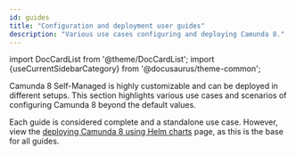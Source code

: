 ```yaml
---
id: guides
title: "Configuration and deployment user guides"
description: "Various use cases configuring and deploying Camunda 8."
---
```


import DocCardList from '@theme/DocCardList';
import {useCurrentSidebarCategory} from '@docusaurus/theme-common';

Camunda 8 Self-Managed is highly customizable and can be deployed in different setups. This section highlights various use cases and scenarios of configuring Camunda 8 beyond the default values.

Each guide is considered complete and a standalone use case. However, view the [deploying Camunda 8 using Helm charts](/self-managed/installation/install.md) page, as this is the base for all guides.

<DocCardList items={useCurrentSidebarCategory().items}/>

